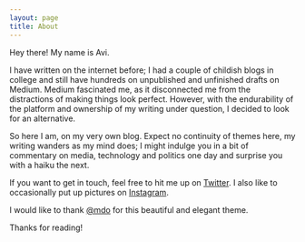 ```yaml
---
layout: page
title: About
---
```

Hey there! My name is Avi. 

I have written on the internet before; I had a couple of childish blogs in college and still have hundreds on unpublished and unfinished drafts on Medium. Medium fascinated me, as it disconnected me from the distractions of making things look perfect. However, with the endurability of the platform and ownership of my writing under question, I decided to look for an alternative. 

So here I am, on my very own blog. Expect no continuity of themes here, my writing wanders as my mind does; I might indulge you in a bit of commentary on media, technology and politics one day and surprise you with a haiku the next.

If you want to get in touch, feel free to hit me up on [Twitter](https://twitter.com/avidiotic). I also like to occasionally put up pictures on [Instagram](https://instagram.com/@avidiotic). 

I would like to thank [@mdo](https://twitter.com/mdo) for this beautiful and elegant theme.

Thanks for reading!

